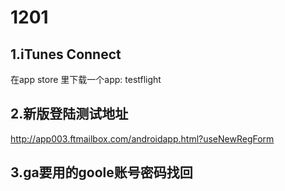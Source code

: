 # 1201
## 1.iTunes Connect
在app store 里下载一个app: testflight
 
## 2.新版登陆测试地址
<http://app003.ftmailbox.com/androidapp.html?useNewRegForm>

## 3.ga要用的goole账号密码找回